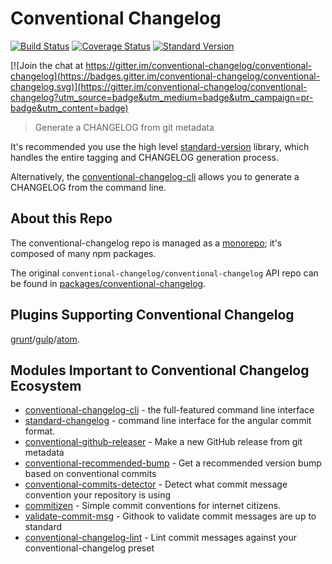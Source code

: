 # Conventional Changelog

[![Build Status](https://travis-ci.org/conventional-changelog/conventional-changelog.svg?branch=master)](https://travis-ci.org/conventional-changelog/conventional-changelog)
[![Coverage Status](https://coveralls.io/repos/conventional-changelog/conventional-changelog/badge.svg?branch=master)](https://coveralls.io/r/conventional-changelog/conventional-changelog?branch=master)
[![Standard Version](https://img.shields.io/badge/release-standard%20version-brightgreen.svg)](https://github.com/conventional-changelog/standard-version)


[![Join the chat at https://gitter.im/conventional-changelog/conventional-changelog](https://badges.gitter.im/conventional-changelog/conventional-changelog.svg)](https://gitter.im/conventional-changelog/conventional-changelog?utm_source=badge&utm_medium=badge&utm_campaign=pr-badge&utm_content=badge)


> Generate a CHANGELOG from git metadata

It's recommended you use the high level [standard-version](https://github.com/conventional-changelog/standard-version) library, which handles the entire tagging and CHANGELOG
generation process.

Alternatively, the [conventional-changelog-cli](https://github.com/conventional-changelog/conventional-changelog/tree/master/packages/conventional-changelog-cli) allows you to generate a CHANGELOG from the
command line.

## About this Repo

The conventional-changelog repo is managed as a [monorepo](https://github.com/babel/babel/blob/master/doc/design/monorepo.md); it's composed of many npm packages.

The original `conventional-changelog/conventional-changelog` API repo can be
found in [packages/conventional-changelog](https://github.com/conventional-changelog/conventional-changelog/tree/master/packages/conventional-changelog).

## Plugins Supporting Conventional Changelog

[grunt](https://github.com/btford/grunt-conventional-changelog)/[gulp](https://github.com/conventional-changelog/gulp-conventional-changelog)/[atom](https://github.com/conventional-changelog/atom-conventional-changelog).

## Modules Important to Conventional Changelog Ecosystem

- [conventional-changelog-cli](https://github.com/conventional-changelog/conventional-changelog/tree/master/packages/conventional-changelog-cli) - the full-featured command line interface
- [standard-changelog](https://github.com/conventional-changelog/conventional-changelog/tree/master/packages/standard-changelog) - command line interface for the angular commit format.
- [conventional-github-releaser](https://github.com/conventional-changelog/conventional-github-releaser) - Make a new GitHub release from git metadata
- [conventional-recommended-bump](https://github.com/conventional-changelog/conventional-changelog/tree/master/packages/conventional-recommended-bump) - Get a recommended version bump based on conventional commits
- [conventional-commits-detector](https://github.com/conventional-changelog/conventional-commits-detector) - Detect what commit message convention your repository is using
- [commitizen](https://github.com/commitizen/cz-cli) - Simple commit conventions for internet citizens.
- [validate-commit-msg](https://github.com/conventional-changelog/validate-commit-msg) - Githook to validate commit messages are up to standard
- [conventional-changelog-lint](https://github.com/marionebl/conventional-changelog-lint) - Lint commit messages against your conventional-changelog preset
